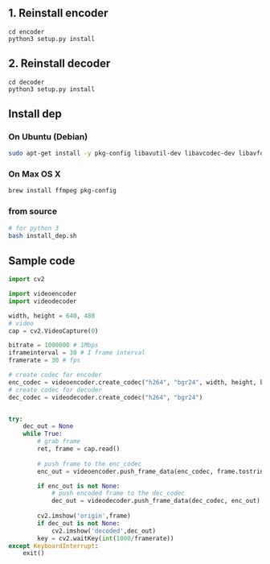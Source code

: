 ## 1. Reinstall encoder
```shell
cd encoder
python3 setup.py install
```

## 2. Reinstall decoder
```shell
cd decoder
python3 setup.py install
```

## Install dep

### On Ubuntu (Debian)

```bash
sudo apt-get install -y pkg-config libavutil-dev libavcodec-dev libavformat-dev libswscale-dev
```

### On Max OS X
```bash
brew install ffmpeg pkg-config
```

### from source

```bash
# for python 3
bash install_dep.sh
```

## Sample code

```python
import cv2

import videoencoder
import videodecoder

width, height = 640, 480
# video
cap = cv2.VideoCapture(0)

bitrate = 1000000 # 1Mbps
iframeinterval = 30 # I frame interval
framerate = 30 # fps

# create codec for encoder
enc_codec = videoencoder.create_codec("h264", "bgr24", width, height, bitrate, iframeinterval, framerate)
# create codec for decoder
dec_codec = videodecoder.create_codec("h264", "bgr24")


try:
    dec_out = None
    while True:
        # grab frame
        ret, frame = cap.read()
        
        # push frame to the enc_codec
        enc_out = videoencoder.push_frame_data(enc_codec, frame.tostring())

        if enc_out is not None:
            # push encoded frame to the dec_codec
            dec_out = videodecoder.push_frame_data(dec_codec, enc_out)
        
        cv2.imshow('origin',frame)
        if dec_out is not None:
            cv2.imshow('decoded',dec_out)
        key = cv2.waitKey(int(1000/framerate))
except KeyboardInterrupt:
    exit()
```


